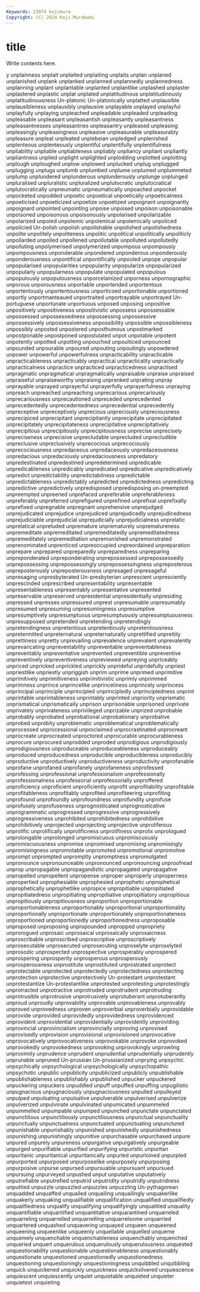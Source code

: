 ```yaml
---
Keywords: 23074 kojimura
Copyright: (C) 2024 Koji Murakami
---
```


# title

Write contents here.



y unplainness
unplait unplaited unplaiting unplaits unplan unplaned unplanished unplank unplanked unplanned
unplannedly unplannedness unplanning unplant unplantable unplanted unplantlike unplashed unplaster unplastered
unplastic unplat unplated unplatitudinous unplatitudinously unplatitudinousness Un-platonic Un-platonically unplatted unplausible
unplausibleness unplausibly unplausive unplayable unplayed unplayful unplayfully unplaying unpleached unpleadable
unpleaded unpleading unpleasable unpleasant unpleasantish unpleasantly unpleasantness unpleasantnesses unpleasantries unpleasantry
unpleased unpleasing unpleasingly unpleasingness unpleasive unpleasurable unpleasurably unpleasure unpleat unpleated
unplebeian unpledged unplenished unplenteous unplenteously unplentiful unplentifully unplentifulness unpliability unpliable
unpliableness unpliably unpliancy unpliant unpliantly unpliantness unplied unplight unplighted unplodding
unplotted unplotting unplough unploughed unplow unplowed unplucked unplug unplugged unplugging
unplugs unplumb unplumbed unplume unplumed unplummeted unplump unplundered unplunderous unplunderously
unplunge unplunged unpluralised unpluralistic unpluralized unplutocratic unplutocratical unplutocratically unpneumatic unpneumatically
unpoached unpocket unpocketed unpodded unpoetic unpoetical unpoetically unpoeticalness unpoeticised unpoeticized
unpoetize unpoetized unpoignant unpoignantly unpoignard unpointed unpointing unpoise unpoised unpoison
unpoisonable unpoisoned unpoisonous unpoisonously unpolarised unpolarizable unpolarized unpoled unpolemic unpolemical
unpolemically unpoliced unpolicied Un-polish unpolish unpolishable unpolished unpolishedness unpolite unpolitely
unpoliteness unpolitic unpolitical unpolitically unpoliticly unpollarded unpolled unpollened unpollutable unpolluted
unpollutedly unpolluting unpolymerised unpolymerized unpompous unpompously unpompousness unponderable unpondered unponderous
unponderously unponderousness unpontifical unpontifically unpooled unpope unpopular unpopularised unpopularities unpopularity
unpopularize unpopularized unpopularly unpopularness unpopulate unpopulated unpopulous unpopulously unpopulousness unporcelainized
unporness unpornographic unporous unporousness unportable unportended unportentous unportentously unportentousness unporticoed
unportionable unportioned unportly unportmanteaued unportraited unportrayable unportrayed Un-portuguese unportunate unportuous
unposed unposing unpositive unpositively unpositiveness unpositivistic unpossess unpossessable unpossessed unpossessedness
unpossessing unpossessive unpossessively unpossessiveness unpossibility unpossible unpossibleness unpossibly unposted unpostered
unposthumous unpostmarked unpostponable unpostponed unpostulated unpot unpotable unpotent unpotently unpotted
unpotting unpouched unpoulticed unpounced unpounded unpourable unpoured unpouting unpoutingly unpowdered
unpower unpowerful unpowerfulness unpracticability unpracticable unpracticableness unpracticably unpractical unpracticality unpractically
unpracticalness unpractice unpracticed unpracticedness unpractised unpragmatic unpragmatical unpragmatically unpraisable unpraise
unpraised unpraiseful unpraiseworthy unpraising unpranked unprating unpray unprayable unprayed unprayerful
unprayerfully unprayerfulness unpraying unpreach unpreached unpreaching unprecarious unprecariously unprecariousness unprecautioned
unpreceded unprecedented unprecedentedly unprecedentedness unprecedential unprecedently unpreceptive unpreceptively unprecious unpreciously
unpreciousness unprecipiced unprecipitant unprecipitantly unprecipitate unprecipitated unprecipitately unprecipitateness unprecipitative unprecipitatively
unprecipitous unprecipitously unprecipitousness unprecise unprecisely unpreciseness unprecisive unprecludable unprecluded unprecludible
unpreclusive unpreclusively unprecocious unprecociously unprecociousness unpredaceous unpredaceously unpredaceousness unpredacious unpredaciously
unpredaciousness unpredatory unpredestinated unpredestined unpredetermined unpredicable unpredicableness unpredicably unpredicated unpredicative
unpredicatively unpredict unpredictability unpredictabilness unpredictable unpredictableness unpredictably unpredicted unpredictedness unpredicting
unpredictive unpredictively unpredisposed unpredisposing un-preempted unpreempted unpreened unprefaced unpreferable unpreferableness
unpreferably unpreferred unprefigured unprefined unprefixal unprefixally unprefixed unpregnable unpregnant unprehensive
unprejudged unprejudicated unprejudice unprejudiced unprejudicedly unprejudicedness unprejudiciable unprejudicial unprejudicially unprejudicialness
unprelatic unprelatical unpreluded unpremature unprematurely unprematureness unpremeditate unpremeditated unpremeditatedly unpremeditatedness
unpremeditately unpremeditation unpremonished unpremonstrated unprenominated unprenticed unpreoccupied unpreordained unpreparation unprepare
unprepared unpreparedly unpreparedness unpreparing unpreponderated unpreponderating unprepossessed unprepossessedly unprepossessing unprepossessingly
unprepossessingness unpreposterous unpreposterously unpreposterousness unpresaged unpresageful unpresaging unpresbyterated Un-presbyterian unprescient
unpresciently unprescinded unprescribed unpresentability unpresentable unpresentableness unpresentably unpresentative unpresented unpreservable
unpreserved unpresidential unpresidentially unpresiding unpressed unpresses unpressured unprest unpresumable unpresumably
unpresumed unpresuming unpresumingness unpresumptive unpresumptively unpresumptuous unpresumptuously unpresumptuousness unpresupposed unpretended
unpretending unpretendingly unpretendingness unpretentious unpretentiously unpretentiousness unpretermitted unpreternatural unpreternaturally unprettified
unprettily unprettiness unpretty unprevailing unprevalence unprevalent unprevalently unprevaricating unpreventability unpreventable
unpreventableness unpreventably unpreventative unprevented unpreventible unpreventive unpreventively unpreventiveness unpreviewed unpreying
unpriceably unpriced unpricked unprickled unprickly unprideful unpridefully unpriest unpriestlike unpriestly
unpriggish unprim unprime unprimed unprimitive unprimitively unprimitiveness unprimitivistic unprimly unprimmed
unprimness unprince unprincelike unprinceliness unprincely unprincess unprincipal unprinciple unprincipled unprincipledly
unprincipledness unprint unprintable unprintableness unprintably unprinted unpriority unprismatic unprismatical unprismatically
unprison unprisonable unprisoned unprivate unprivately unprivateness unprivileged unprizable unprized unprobable
unprobably unprobated unprobational unprobationary unprobative unprobed unprobity unproblematic unproblematical unproblematically
unprocessed unprocessional unproclaimed unprocrastinated unprocreant unprocreate unprocreated unproctored unprocurable unprocurableness
unprocure unprocured unprodded unproded unprodigious unprodigiously unprodigiousness unproduceable unproduceableness unproduceably
unproduced unproducedness unproducible unproducibleness unproducibly unproductive unproductively unproductiveness unproductivity unprofanable
unprofane unprofaned unprofanely unprofaneness unprofessed unprofessing unprofessional unprofessionalism unprofessionally unprofessionalness
unprofessorial unprofessorially unproffered unproficiency unproficient unproficiently unprofit unprofitability unprofitable unprofitableness
unprofitably unprofited unprofiteering unprofiting unprofound unprofoundly unprofoundness unprofundity unprofuse unprofusely
unprofuseness unprognosticated unprognosticative unprogrammatic unprogressed unprogressive unprogressively unprogressiveness unprohibited unprohibitedness
unprohibitive unprohibitively unprojected unprojecting unprojective unproliferous unprolific unprolifically unprolificness unprolifiness
unprolix unprologued unprolongable unprolonged unpromiscuous unpromiscuously unpromiscuousness unpromise unpromised unpromising
unpromisingly unpromisingness unpromotable unpromoted unpromotional unpromotive unprompt unprompted unpromptly unpromptness
unpromulgated unpronounce unpronounceable unpronounced unpronouncing unproofread unprop unpropagable unpropagandistic unpropagated
unpropagative unpropelled unpropellent unpropense unproper unproperly unproperness unpropertied unprophesiable unprophesied
unprophetic unprophetical unprophetically unprophetlike unpropice unpropitiable unpropitiated unpropitiatedness unpropitiating unpropitiative
unpropitiatory unpropitious unpropitiously unpropitiousness unproportion unproportionable unproportionableness unproportionably unproportional unproportionality
unproportionally unproportionate unproportionately unproportionateness unproportioned unproportionedly unproportionedness unproposable unproposed unproposing
unpropounded unpropped unpropriety unprorogued unprosaic unprosaical unprosaically unprosaicness unproscribable unproscribed
unproscriptive unproscriptively unprosecutable unprosecuted unprosecuting unproselyte unproselyted unprosodic unprospected unprospective
unprosperably unprospered unprospering unprosperity unprosperous unprosperously unprosperousness unprostitute unprostituted unprostrated
unprotect unprotectable unprotected unprotectedly unprotectedness unprotecting unprotection unprotective unprotectively Un-protestant
unprotestant unprotestantize Un-protestantlike unprotested unprotesting unprotestingly unprotracted unprotractive unprotruded unprotrudent
unprotruding unprotrusible unprotrusive unprotrusively unprotuberant unprotuberantly unproud unproudly unprovability unprovable
unprovableness unprovably unproved unprovedness unproven unproverbial unproverbially unprovidable unprovide unprovided
unprovidedly unprovidedness unprovidenced unprovident unprovidential unprovidentially unprovidently unproviding unprovincial unprovincialism
unprovincially unproving unprovised unprovisedly unprovision unprovisional unprovisioned unprovocative unprovocatively unprovocativeness
unprovokable unprovoke unprovoked unprovokedly unprovokedness unprovoking unprovokingly unprowling unproximity unprudence
unprudent unprudential unprudentially unprudently unprunable unpruned Un-prussian Un-prussianized unprying unpsychic
unpsychically unpsychological unpsychologically unpsychopathic unpsychotic unpublic unpublicity unpublicized unpublicly unpublishable
unpublishableness unpublishably unpublished unpucker unpuckered unpuckering unpuckers unpuddled unpuff unpuffed
unpuffing unpugilistic unpugnacious unpugnaciously unpugnaciousness unpulled unpulleyed unpulped unpulsating unpulsative
unpulverable unpulverised unpulverize unpulverized unpulvinate unpulvinated unpumicated unpummeled unpummelled unpumpable
unpumped unpunched unpunctate unpunctated unpunctilious unpunctiliously unpunctiliousness unpunctual unpunctuality unpunctually
unpunctualness unpunctuated unpunctuating unpunctured unpunishable unpunishably unpunished unpunishedly unpunishedness unpunishing
unpunishingly unpunitive unpurchasable unpurchased unpure unpured unpurely unpureness unpurgative unpurgatively
unpurgeable unpurged unpurifiable unpurified unpurifying unpuristic unpuritan unpuritanic unpuritanical unpuritanically
unpurled unpurloined unpurpled unpurported unpurposed unpurposelike unpurposely unpurposing unpurposive unpurse
unpursed unpursuable unpursuant unpursued unpursuing unpurveyed unpushed unput unputative unputatively
unputrefiable unputrefied unputrid unputridity unputridly unputridness unputtied unpuzzle unpuzzled unpuzzles
unpuzzling Un-pythagorean unquadded unquaffed unquailed unquailing unquailingly unquakerlike unquakerly unquaking
unqualifiable unqualification unqualified unqualifiedly unqualifiedness unqualify unqualifying unqualifyingly unqualitied unquality
unquantifiable unquantified unquantitative unquarantined unquarreled unquarreling unquarrelled unquarrelling unquarrelsome unquarried
unquartered unquashed unquavering unquayed unqueen unqueened unqueening unqueenlike unqueenly unquellable
unquelled unqueme unquemely unquenchable unquenchableness unquenchably unquenched unqueried unquert unquerulous
unquerulously unquerulousness unquested unquestionability unquestionable unquestionableness unquestionably unquestionate unquestioned unquestionedly
unquestionedness unquestioning unquestioningly unquestioningness unquibbled unquibbling unquick unquickened unquickly unquickness
unquicksilvered unquiescence unquiescent unquiescently unquiet unquietable unquieted unquieter unquietest unquieting
